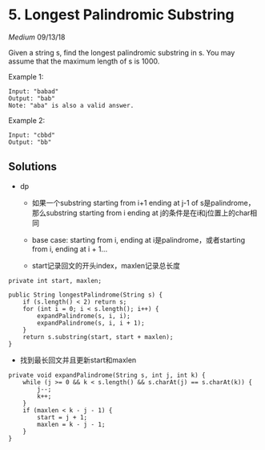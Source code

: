 # 5. Longest Palindromic Substring
*Medium*
09/13/18

Given a string s, find the longest palindromic substring in s. You may assume that the maximum length of s is 1000.

Example 1:
```
Input: "babad"
Output: "bab"
Note: "aba" is also a valid answer.
```
Example 2:
```
Input: "cbbd"
Output: "bb"
```

## Solutions
* dp
  - 如果一个substring starting from i+1 ending at j-1 of s是palindrome，那么substring starting from i ending at j的条件是在i和j位置上的char相同
  - base case: starting from i, ending at i是palindrome，或者starting from i, ending at i + 1...

  - start记录回文的开头index，maxlen记录总长度
```
private int start, maxlen;
```
```
public String longestPalindrome(String s) {
    if (s.length() < 2) return s;
    for (int i = 0; i < s.length(); i++) {
        expandPalindrome(s, i, i);
        expandPalindrome(s, i, i + 1);
    }
    return s.substring(start, start + maxlen);
}
```
  - 找到最长回文并且更新start和maxlen
```
private void expandPalindrome(String s, int j, int k) {
    while (j >= 0 && k < s.length() && s.charAt(j) == s.charAt(k)) {
        j--;
        k++;
    }
    if (maxlen < k - j - 1) {
        start = j + 1;
        maxlen = k - j - 1;
    }
}
```
